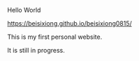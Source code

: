 Hello World

https://beisixiong.github.io/beisixiong0815/

This is my first personal website.

It is still in progress.
